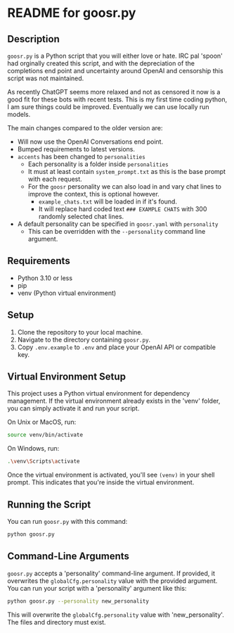 # README for goosr.py

## Description

`goosr.py` is a Python script that you will either love or hate. IRC pal 'spoon' had orginally created this script, and with the depreciation of the completions end point and uncertainty around OpenAI and censorship this script was not maintained.

As recently ChatGPT seems more relaxed and not as censored it now is a good fit for these bots with recent tests. This is my first time coding python, I am sure things could be improved. Eventually we can use locally run models.

The main changes compared to the older version are:

* Will now use the OpenAI Conversations end point.
* Bumped requirements to latest versions.
* `accents` has been changed to `personalities`
  * Each personality is a folder inside `personalities`
  * It must at least contain `system_prompt.txt` as this is the base prompt with each request.
  * For the `goosr` personality we can also load in and vary chat lines to improve the context, this is optional however.
    * `example_chats.txt` will be loaded in if it's found.
    * It will replace hard coded text `### EXAMPLE CHATS` with 300 randomly selected chat lines.
* A default personality can be specified in `goosr.yaml` with `personality`
  * This can be overridden with the `--personality` command line argument.

## Requirements

- Python 3.10 or less
- pip
- venv (Python virtual environment)

## Setup

1. Clone the repository to your local machine.
2. Navigate to the directory containing `goosr.py`.
3. Copy `.env.example` to `.env` and place your OpenAI API or compatible key.

## Virtual Environment Setup

This project uses a Python virtual environment for dependency management. If the virtual environment already exists in the 'venv' folder, you can simply activate it and run your script.

On Unix or MacOS, run:

```bash
source venv/bin/activate
```

On Windows, run:

```bash
.\venv\Scripts\activate
```

Once the virtual environment is activated, you'll see `(venv)` in your shell prompt. This indicates that you're inside the virtual environment.

## Running the Script

You can run `goosr.py` with this command:

```bash
python goosr.py
```

## Command-Line Arguments

`goosr.py` accepts a 'personality' command-line argument. If provided, it overwrites the `globalCfg.personality` value with the provided argument. You can run your script with a 'personality' argument like this:

```bash
python goosr.py --personality new_personality
```

This will overwrite the `globalCfg.personality` value with 'new_personality'. The files and directory must exist.
